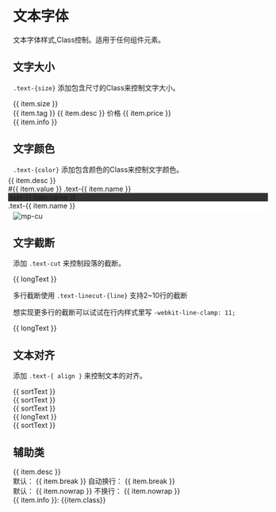 # 文本字体

文本字体样式,Class控制。适用于任何组件元素。

## 文字大小

`.text-{size}` 添加包含尺寸的Class来控制文字大小。

<div style="display: flex; flex-wrap: wrap;">
    <div class="p-3 mt-1 flex-bar border radius" style="width: 400px;" v-for="(item,index) in size" :key="index" @click="copyText(item.class)">
        <div class="p-3">{{ item.size }}</div>
        <div class="flex-sub text-center px-4">
            <div class="p-3" :class="item.class">
                <span class="bg-blue round" v-if="item.tag">{{ item.tag }}</span>
                <span v-if="item.desc">{{ item.desc }}</span>
                <span v-if="item.icon" :class="item.icon"></span>
                <span v-if="item.price">
                    <span class="mr-5">价格</span>
                    <span class="text-price text-red">{{ item.price }}</span>
                </span>
            </div>
            <div class="text-grey border-top p-3 text-sm">{{ item.info }}</div>
        </div>
    </div>
</div>


## 文字颜色

`.text-{color}` 添加包含颜色的Class来控制文字颜色。

<div class="ui-grid ui-cols-1 ui-cols-sm-2 ui-cols-md-2 ui-cols-lg-2 ui-cols-xl-4 ui-cols-xxl-8" style="margin: -10px;">
    <div class="p-3 ui-item" v-for="(item,index) in color" :key="index">
        <div class="radius p-4 item border" :class="'text-' + item.name" @click="copyText('text-' + item.name)">
            <div class="text-xl pb-3">{{ item.desc }}</div>
            <div class="text-sm flex-bar">
                <span class="text-ABC">#{{ item.value }}</span>
                <span>.text-{{ item.name }}</span>
            </div>
        </div>
    </div>
    <div class="p-3 ui-item" v-for="(item,index) in gray" :key="index">
        <div class="radius p-4 item border" :class="'text-' + item.name" style="background-color: #333;" @click="copyText('text-' + item.name)">
            <div class="text-xl pb-3">.text-{{ item.name }}</div>
        </div>
    </div>
    <div class="p-3 ui-item" v-for="(item,index) in dark" :key="index">
        <div class="radius p-4 item border" :class="'text-' + item.name" style="background-color: #fff;" @click="copyText('text-' + item.name)">
            <div class="text-xl pb-3">.text-{{ item.name }}</div>
        </div>
    </div>
</div>

![mp-cu](/images/other/text.png)


## 文字截断

添加 `.text-cut` 来控制段落的截断。

<div class="border radius p-3 my-4" style="width: 300px;">
    <div class="text-cut">{{ longText }}</div>
</div>

多行截断使用 `.text-linecut-{line}` 支持2~10行的截断

想实现更多行的截断可以试试在行内样式里写 `-webkit-line-clamp: 11;`

<div class="border radius p-3 my-4" style="width: 300px;">
    <div class="text-linecut">{{ longText }}</div>
</div>


## 文本对齐

添加 `.text-{ align }` 来控制文本的对齐。

<div class="border radius p-3 my-4">
    <div class="text-left">{{ sortText }}</div>
</div>
<div class="border radius p-3 my-4">
    <div class="text-center">{{ sortText }}</div>
</div>
<div class="border radius p-3 my-4">
    <div class="text-right">{{ sortText }}</div>
</div>
<div class="border radius p-3 my-4">
    <div class="text-justify">{{ longText }}</div>
</div>
<div class="border radius p-3 my-4">
    <div class="text-justify-line">{{ sortText }}</div>
</div>

## 辅助类

<div style="display: flex; flex-wrap: wrap;">
    <div class="p-3 my-3 radius text-center border"  style="width: 400px;" v-for="(item,index) in util" :key="index" @click="copyText(item.class)">
        <div class="p-3">
            <span :class="item.class" v-if="item.desc">{{ item.desc }}</span>
            <div v-if="item.break">
                默认：
                <span class="text-left border p-3 border-blue inline-block mx-4" style="width: 40px;">{{ item.break }}</span>
                自动换行：
                <span class="text-left border p-3 border-blue inline-block mx-4" :class="item.class" style="width: 40px;">{{ item.break }}</span>
            </div>
            <div v-if="item.nowrap">
                默认：
                <span class="text-left border p-3 border-blue inline-block mx-4" style="width: 40px;">{{ item.nowrap }}</span>
                不换行：
                <span class="text-left border p-3 border-blue inline-block mx-4" :class="item.class" style="width: 40px;">{{ item.nowrap }}</span>
            </div>
        </div>
        <div class="text-grey border-top p-3 text-sm">{{ item.info }}: {{item.class}}</div>
    </div>
</div>


<script setup>
const size = [
    { class: 'text-xs', size: 10, info: '说明文本，标签文字或关注度低的文字', tag: '组件库' },
    { class: 'text-sm', size: 12, info: '页面辅助信息，次级内容等', desc: '@weilanwl.com by:color-ui.com' },
    { class: 'text-df', size: 14, info: '页面默认字号，用于摘要或阅读文本', desc: '专注视觉的小程序组件库' },
    { class: 'text-lg', size: 16, info: '页面三级标题，首要层级显示内容', desc: 'ColorUI组件库' },
    { class: 'text-xl', size: 18, info: '页面二级标题，用于结果页等单一信息页', desc: '您的订单已提交成功！' },
    { class: 'text-xxl', size: 22, info: '页面一级标题,或者用于金额数字等信息', price: '80.00' },
    { class: 'text-sl', size: 40, info: '用于较大图标、数字等较大显示', icon: 'text-red _icon-check-round-o' },
    { class: 'text-xsl', size: 60, info: '用于超大图标、数字等特大显示', icon: 'text-green _icon-check-round-o' }
];
const color = [
    { name: 'yellow', value: 'fbbd08', desc: '明黄' },
    { name: 'orange', value: 'f37b1d', desc: '橘橙' },
    { name: 'red', value: 'e54d42', desc: '嫣红' },
    { name: 'pink', value: 'e03997', desc: '桃粉' },
    { name: 'mauve', value: 'b745cb', desc: '木槿' },
    { name: 'purple', value: '905ddf', desc: '姹紫' },
    { name: 'blue', value: '0081ff', desc: '海蓝' },
    { name: 'cyan', value: '1cbbb4', desc: '天青' },
    { name: 'green', value: '3eb93b', desc: '森绿' },
    { name: 'olive', value: '8dc63f', desc: '橄榄' },
    { name: 'grey', value: '8799a3', desc: '玄灰' },
    { name: 'brown', value: 'a5673f', desc: '棕褐' }
];
const gray = [
    { name: 'white', value: 'ffffff' },
    { name: 'gray-f', value: 'f8f9fa' },
    { name: 'gray-e', value: 'eeeeee' },
    { name: 'gray-d', value: 'dddddd' },
    { name: 'gray-c', value: 'cccccc' },
    { name: 'gray-b', value: 'bbbbbb' },
    { name: 'gray-a', value: 'aaaaaa' }
];
const dark = [
    { name: 'dark-9', value: '999999' },
    { name: 'dark-8', value: '888888' },
    { name: 'dark-7', value: '777777' },
    { name: 'dark-6', value: '666666' },
    { name: 'dark-5', value: '555555' },
    { name: 'dark-4', value: '444444' },
    { name: 'dark-3', value: '333333' },
    { name: 'dark-2', value: '222222' },
    { name: 'dark-1', value: '111111' },
    { name: 'black', value: '000000' }
];

const longText = '发光的翅萤在暮色中翩翩起舞，身后留下夜光残影，但女孩重重地将它们从面前拍走，毫不在意这转瞬即逝的优雅。她双眼垂向地面，踢开一块石头，任其在盘错的树根间跳跃，毫不理会茂密华盖间透过的夕阳。紫夜貂的花瓣缓缓张开，向温润的暮色吐出微光的花粉，但匆匆路过的她却顺手将花茎扭断。';
const sortText = '我的潜能无穷无尽。休想压住我。';
const util = [
    { class: 'text-light', info: '细文本', desc: '《赛博朋克2077》' },
    { class: 'text-lighter', info: '超细文本', desc: '《赛博朋克2077》' },
    { class: 'text-normal', info: '默认粗细文本', desc: '《赛博朋克2077》' },
    { class: 'text-bold', info: '加粗文本', desc: '《赛博朋克2077》' },
    { class: 'text-bolder', info: '超粗文本', desc: '《赛博朋克2077》' },
    { class: 'text-Abc', info: '首字母大写', desc: 'weilanwl' },
    { class: 'text-ABC', info: '所有字母大写', desc: 'weilanwl' },
    { class: 'text-del', info: '删除线', desc: 'weilanwl' },
    { class: 'text-bottomline', info: '下划线', desc: 'weilanwl' },
    { class: 'text-italic', info: '斜体', desc: 'weilanwl' },
    { class: 'text-style-none', info: '清除所有样式', desc: 'weilanwl' },
    { class: 'text-break', info: '单词自动换行', break: 'weilanwl' },
    { class: 'text-nowrap', info: '不自动换行', nowrap: 'ABC to abc ' },
    { class: 'text-price', info: '人民币价格文本', desc: '80.00' }
]
        
//复制文本
function copyText(text) {
    let createInput = document.createElement('textarea');
    createInput.value = text;
    document.body.appendChild(createInput);
    createInput.select();
    document.execCommand('Copy');
    createInput.className = 'createInput';
    createInput.style.display = 'none';
};
</script>
